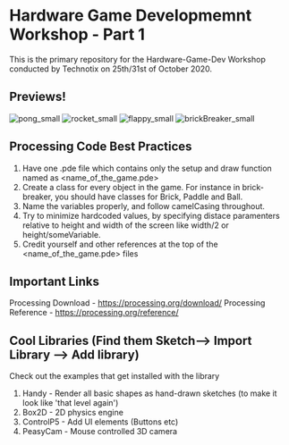 # Hardware Game Developmemnt Workshop - Part 1
This is the primary repository for the Hardware-Game-Dev Workshop conducted by Technotix on 25th/31st of October 2020.


## Previews!
![pong_small](https://user-images.githubusercontent.com/44057927/97206857-4e13d300-17df-11eb-953a-c7029cebcbdc.gif)
![rocket_small](https://user-images.githubusercontent.com/44057927/97206863-4f450000-17df-11eb-8f4c-c6d2df8a3719.gif)
![flappy_small](https://user-images.githubusercontent.com/44057927/97206866-50762d00-17df-11eb-96b8-89cc4b94151e.gif)
![brickBreaker_small](https://user-images.githubusercontent.com/44057927/97206876-510ec380-17df-11eb-83a2-ed773c5f25be.gif)




## Processing Code Best Practices

1) Have one .pde file which contains only the setup and draw function named as <name_of_the_game.pde>
2) Create a class for every object in the game. For instance in brick-breaker, you should have classes for Brick, Paddle and Ball.
3) Name the variables properly, and follow camelCasing throughout.
4) Try to minimize hardcoded values, by specifying distace paramenters relative to height and width of the screen like width/2 or height/someVariable.
5) Credit yourself and other references at the top of the <name_of_the_game.pde> files

## Important Links
Processing Download - https://processing.org/download/
Processing Reference - https://processing.org/reference/

## Cool Libraries (Find them Sketch--> Import Library --> Add library)
Check out the examples that get installed with the library

1) Handy - Render all basic shapes as hand-drawn sketches (to make it look like 'that level again')
2) Box2D - 2D physics engine 
3) ControlP5 - Add UI elements (Buttons etc)
4) PeasyCam - Mouse controlled 3D camera

